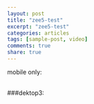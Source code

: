```yaml
---
layout: post
title: "zee5-test"
excerpt: "zee5-test"
categories: articles
tags: [sample-post, video]
comments: true
share: true
---
```


mobile only:

<div class="apester-strip" is-mobile-only="true" data-channel-tokens="5ec3a26a35328556a1dfafbd" item-shape="roundSquare" item-size="medium" strip-background="transparent" header-text="Trending%2520Stories" header-font-family="Noto Sans" header-provider="google" header-font-size="14" header-font-color="#ffffff" header-font-weight="600" header-ltr="true" data-fast-strip="true"></div><script async src="https://static.apester.com/js/sdk/latest/apester-sdk.js"></script>
<br>
###dektop3:
<div class="apester-strip" is-mobile-only="false" data-channel-tokens="5ec3a26a35328556a1dfafbd" item-shape="roundSquare" item-size="large" strip-background="rgba(217, 217, 217, 1)" header-text="Recommended%2520for%2520you" header-font-family="Noto Sans" header-provider="google" header-font-size="16" header-font-color="#ffffff" header-font-weight="600" header-ltr="true" data-fast-strip="true"></div><script async src="https://static.apester.com/js/sdk/latest/apester-sdk.js"></script>
